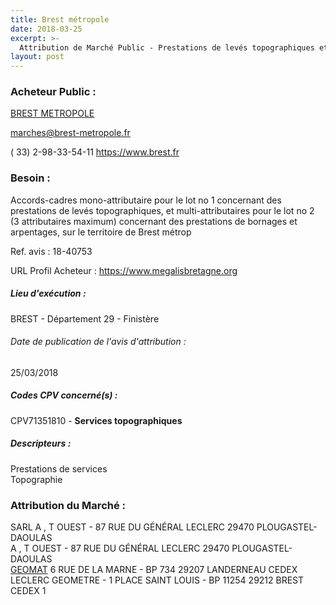 ```yaml
---
title: Brest métropole
date: 2018-03-25
excerpt: >-
  Attribution de Marché Public - Prestations de levés topographiques et de bornages et arpentages sur le territoire de Brest métropole
layout: post
---
```


### Acheteur Public : 
<a href="/acheteur-33/siren-242900314"> BREST METROPOLE</a><br/>



marches@brest-metropole.fr

( 33) 2-98-33-54-11
https://www.brest.fr
### Besoin :

Accords-cadres mono-attributaire pour le lot no 1 concernant des prestations de levés topographiques, et multi-attributaires pour le lot no 2 (3 attributaires maximum) concernant des prestations de bornages et arpentages, sur le territoire de Brest métrop

Ref. avis : 18-40753

URL Profil Acheteur : https://www.megalisbretagne.org

##### Lieu d'exécution :

BREST - Département 29 - Finistère

###### Date de publication de l'avis d'attribution : 
25/03/2018

##### Codes CPV concerné(s) :
CPV71351810 - **Services topographiques** <br/>

##### Descripteurs :
Prestations de services <br/>
Topographie <br/>

### Attribution du Marché :
SARL A , T OUEST - 87 RUE DU GÉNÉRAL LECLERC 29470 PLOUGASTEL-DAOULAS <br/>
A , T OUEST - 87 RUE DU GÉNÉRAL LECLERC 29470 PLOUGASTEL-DAOULAS <br/>
<a href="/entreprise-257/siren-384653044"> GEOMAT</a>    6 RUE DE LA MARNE - BP 734 29207 LANDERNEAU CEDEX <br/>
LECLERC GEOMETRE - 1 PLACE SAINT LOUIS - BP 11254 29212 BREST CEDEX 1 <br/>

